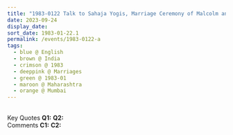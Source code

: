 ```yaml
---
title: "1983-0122 Talk to Sahaja Yogis, Marriage Ceremony of Malcolm and Meenakṣhi Murdoch, Mumbai, Maharashtra, India"
date: 2023-09-24
display_date: 
sort_date: 1983-01-22.1
permalink: /events/1983-0122-a
tags:
  - blue @ English
  - brown @ India
  - crimson @ 1983
  - deeppink @ Marriages
  - green @ 1983-01
  - maroon @ Maharashtra
  - orange @ Mumbai
---
```


<br>

<wave-list>
  <list-title color="DarkSeaGreen" width="55">Key Quotes</list-title>
  <list-item color="BlanchedAlmond" width="280"><b>Q1:</b> <i></i></list-item>
  <list-item color="Lavender" width="280"><b>Q2:</b> <i></i></list-item>
</wave-list>

<br>

<wave-list>
  <list-title color="DarkSeaGreen" width="55">Comments</list-title>
  <list-item color="BlanchedAlmond" width="280"><b>C1:</b> <i></i></list-item>
  <list-item color="Lavender" width="280"><b>C2:</b> <i></i></list-item>
</wave-list>